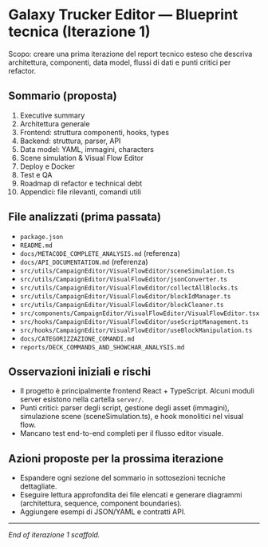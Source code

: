 # Galaxy Trucker Editor — Blueprint tecnica (Iterazione 1)

Scopo: creare una prima iterazione del report tecnico esteso che descriva architettura, componenti, data model, flussi di dati e punti critici per refactor.

## Sommario (proposta)
1. Executive summary
2. Architettura generale
3. Frontend: struttura componenti, hooks, types
4. Backend: struttura, parser, API
5. Data model: YAML, immagini, characters
6. Scene simulation & Visual Flow Editor
7. Deploy e Docker
8. Test e QA
9. Roadmap di refactor e technical debt
10. Appendici: file rilevanti, comandi utili

## File analizzati (prima passata)
- `package.json`
- `README.md`
- `docs/METACODE_COMPLETE_ANALYSIS.md` (referenza)
- `docs/API_DOCUMENTATION.md` (referenza)
- `src/utils/CampaignEditor/VisualFlowEditor/sceneSimulation.ts`
- `src/utils/CampaignEditor/VisualFlowEditor/jsonConverter.ts`
- `src/utils/CampaignEditor/VisualFlowEditor/collectAllBlocks.ts`
- `src/utils/CampaignEditor/VisualFlowEditor/blockIdManager.ts`
- `src/utils/CampaignEditor/VisualFlowEditor/blockCleaner.ts`
- `src/components/CampaignEditor/VisualFlowEditor/VisualFlowEditor.tsx`
- `src/hooks/CampaignEditor/VisualFlowEditor/useScriptManagement.ts`
- `src/hooks/CampaignEditor/VisualFlowEditor/useBlockManipulation.ts`
- `docs/CATEGORIZZAZIONE_COMANDI.md`
- `reports/DECK_COMMANDS_AND_SHOWCHAR_ANALYSIS.md`

## Osservazioni iniziali e rischi
- Il progetto è principalmente frontend React + TypeScript. Alcuni moduli server esistono nella cartella `server/`.
- Punti critici: parser degli script, gestione degli asset (immagini), simulazione scene (sceneSimulation.ts), e hook monolitici nel visual flow.
- Mancano test end-to-end completi per il flusso editor visuale.

## Azioni proposte per la prossima iterazione
- Espandere ogni sezione del sommario in sottosezioni tecniche dettagliate.
- Eseguire lettura approfondita dei file elencati e generare diagrammi (architettura, sequence, component boundaries).
- Aggiungere esempi di JSON/YAML e contratti API.

---

_End of iterazione 1 scaffold._
